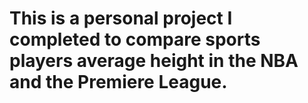 # This is a personal project I completed to compare sports players average height in the NBA and the Premiere League.
